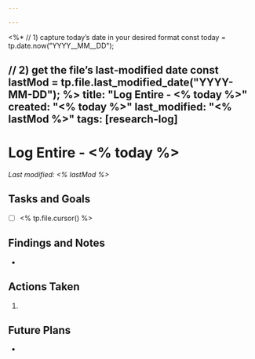```yaml
---

---
```


<%* 
// 1) capture today’s date in your desired format
const today  = tp.date.now("YYYY__MM__DD");

// 2) get the file’s last‐modified date
const lastMod = tp.file.last_modified_date("YYYY-MM-DD");
%>
title: "Log Entire - <% today %>"
created: "<% today %>"
last_modified: "<% lastMod %>"
tags: [research-log]
---

# Log Entire - <% today %>  
_Last modified: <% lastMod %>_

## Tasks and Goals
- [ ] <% tp.file.cursor() %>

## Findings and Notes
- 

## Actions Taken
1. 

## Future Plans
- 
